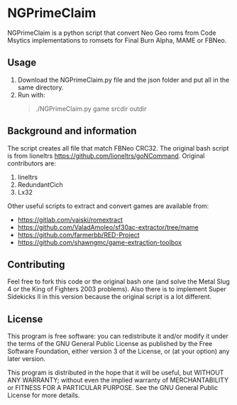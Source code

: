 # NGPrimeClaim

NGPrimeClaim is a python script that convert Neo Geo roms from Code Msytics implementations to romsets for Final Burn Alpha, MAME or FBNeo.

## Usage
1. Download the NGPrimeClaim.py file and the json folder and put all in the same directory.
2. Run with:
    > ./NGPrimeClaim.py game srcdir outdir

## Background and information
The script creates all file that match FBNeo CRC32. The original bash script is from lioneltrs https://github.com/lioneltrs/goNCommand. Original contributors are:

1. lineltrs
2. RedundantCich
3. Lx32

Other useful scripts to extract and convert games are available from:
+ https://gitlab.com/vaiski/romextract
+ https://github.com/ValadAmoleo/sf30ac-extractor/tree/mame
+ https://github.com/farmerbb/RED-Project
+ https://github.com/shawngmc/game-extraction-toolbox


## Contributing

Feel free to fork this code or the original bash one (and solve the Metal Slug 4 or the King of Fighters 2003 problems). Also there is to implement Super Sidekicks II in this version because the original script is a lot different.

## License

This program is free software: you can redistribute it and/or modify
it under the terms of the GNU General Public License as published by
the Free Software Foundation, either version 3 of the License, or
(at your option) any later version.

This program is distributed in the hope that it will be useful,
but WITHOUT ANY WARRANTY; without even the implied warranty of
MERCHANTABILITY or FITNESS FOR A PARTICULAR PURPOSE. See the
GNU General Public License for more details.
